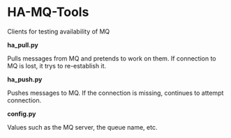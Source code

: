 HA-MQ-Tools
===========

Clients for testing availability of MQ

**ha_pull.py**

Pulls messages from MQ and pretends to work on them. If connection to MQ is lost, it trys to re-establish it.

**ha_push.py**

Pushes messages to MQ. If the connection is missing, continues to attempt connection.

**config.py**

Values such as the MQ server, the queue name, etc.
